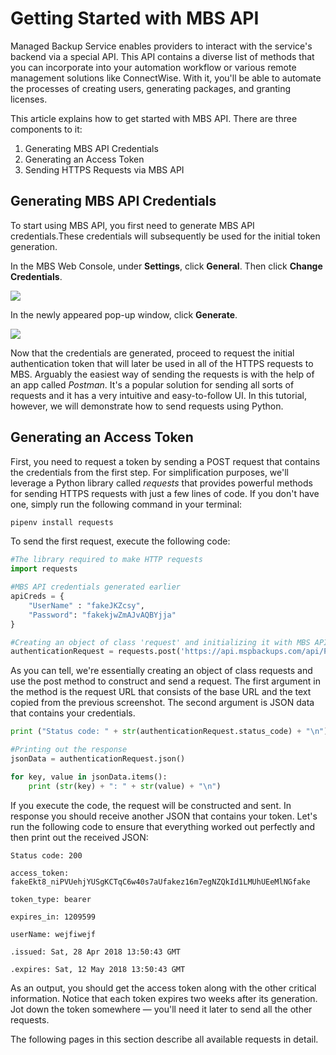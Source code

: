 # Getting Started with MBS API

Managed Backup Service enables providers to interact with the service's backend via a special API. This API contains a diverse list of methods that you can incorporate into your automation workflow or various remote management solutions like ConnectWise. With it, you'll be able to automate the processes of creating users, generating packages, and granting licenses.

This article explains how to get started with MBS API. There are three components to it:

1. Generating MBS API Credentials
2. Generating an Access Token
3. Sending HTTPS Requests via MBS API

## Generating MBS API Credentials

To start using MBS API, you first need to generate MBS API credentials.These credentials will subsequently be used for the initial token generation.

In the MBS Web Console, under **Settings**, click **General**. Then click **Change Credentials**.

![](https://github.com/rzakiev/documentation/tree/825c2f64ff90af49b1daa32930a61d866bc1dc67/.gitbook/assets/mbsapiintro1.png)

In the newly appeared pop-up window, click **Generate**.

![](https://github.com/rzakiev/documentation/tree/825c2f64ff90af49b1daa32930a61d866bc1dc67/.gitbook/assets/mbsapiintro2.png)

Now that the credentials are generated, proceed to request the initial authentication token that will later be used in all of the HTTPS requests to MBS. Arguably the easiest way of sending the requests is with the help of an app called _Postman_. It's a popular solution for sending all sorts of requests and it has a very intuitive and easy-to-follow UI. In this tutorial, however, we will demonstrate how to send requests using Python.

## Generating an Access Token

First, you need to request a token by sending a POST request that contains the credentials from the first step. For simplification purposes, we'll leverage a Python library called _requests_ that provides powerful methods for sending HTTPS requests with just a few lines of code. If you don't have one, simply run the following command in your terminal:

```bash
pipenv install requests
```

To send the first request, execute the following code:

```python
#The library required to make HTTP requests
import requests

#MBS API credentials generated earlier
apiCreds = {
    "UserName" : "fakeJKZcsy",
    "Password": "fakekjwZmAJvAQBYjja"
}

#Creating an object of class 'request' and initializing it with MBS API URL and credentials
authenticationRequest = requests.post('https://api.mspbackups.com/api/Provider/Login', json = apiCreds)
```

As you can tell, we're essentially creating an object of class requests and use the post method to construct and send a request. The first argument in the method is the request URL that consists of the base URL and the text copied from the previous screenshot. The second argument is JSON data that contains your credentials.

```python
print ("Status code: " + str(authenticationRequest.status_code) + "\n")

#Printing out the response
jsonData = authenticationRequest.json()

for key, value in jsonData.items():
    print (str(key) + ": " + str(value) + "\n")
```

If you execute the code, the request will be constructed and sent. In response you should receive another JSON that contains your token. Let's run the following code to ensure that everything worked out perfectly and then print out the received JSON:

```text
Status code: 200

access_token: fakeEkt8_niPVUehjYUSgKCTqC6w40s7aUfakez16m7egNZQkId1LMUhUEeMlNGfake

token_type: bearer

expires_in: 1209599

userName: wejfiwejf

.issued: Sat, 28 Apr 2018 13:50:43 GMT

.expires: Sat, 12 May 2018 13:50:43 GMT
```

As an output, you should get the access token along with the other critical information. Notice that each token expires two weeks after its generation. Jot down the token somewhere — you'll need it later to send all the other requests.

The following pages in this section describe all available requests in detail.

